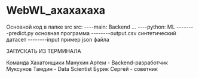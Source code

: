 ﻿# WebWL_axaxaxaxa
Основной код в папке src
src:
----main: Backend
...
----python: ML 
--------predict.py основная программа
--------output.csv синтетический датасет
--------input пример json файла

ЗАПУСКАТЬ ИЗ ТЕРМИНАЛА

Команда Хахатонщики
Манухин Артем - Backend-разработчик
Муксунов Тамдин - Data Scientist
Бурик Сергей - советник
